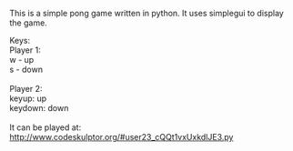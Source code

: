 This is a simple pong game written in python.  It uses simplegui to display the game.<br>

Keys:<br>
Player 1:<br>
w - up<br>
s - down<br>
<br>
Player 2:<br>
keyup: up<br>
keydown: down<br>
<br>
It can be played at:<br>
http://www.codeskulptor.org/#user23_cQQt1vxUxkdlJE3.py
